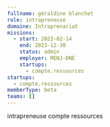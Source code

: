 ```yaml
---
fullname: géraldine blanchet
role: intrapreneuse
domaine: Intraprenariat
missions:
  - start: 2023-02-14
    end: 2023-12-30
    status: admin
    employer: MENJ-DNE
    startups:
      - compte.ressources
startups:
  - compte.ressources
memberType: beta
teams: []
---
```

intrapreneuse compte ressources